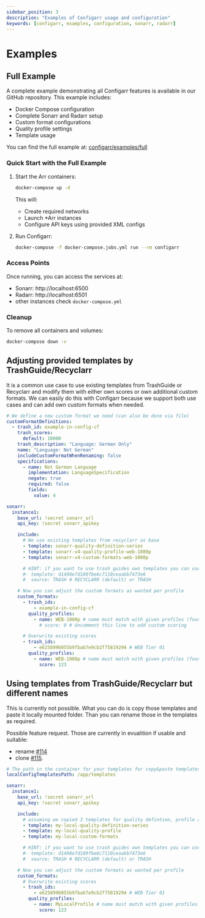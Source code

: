 ```yaml
---
sidebar_position: 3
description: "Examples of Configarr usage and configuration"
keywords: [configarr, examples, configuration, sonarr, radarr]
---
```


# Examples

## Full Example

A complete example demonstrating all Configarr features is available in our GitHub repository. This example includes:

- Docker Compose configuration
- Complete Sonarr and Radarr setup
- Custom format configurations
- Quality profile settings
- Template usage

You can find the full example at: [configarr/examples/full](https://github.com/raydak-labs/configarr/tree/main/examples/full)

### Quick Start with the Full Example

1. Start the Arr containers:

   ```bash
   docker-compose up -d
   ```

   This will:

   - Create required networks
   - Launch \*Arr instances
   - Configure API keys using provided XML configs

2. Run Configarr:
   ```bash
   docker-compose -f docker-compose.jobs.yml run --rm configarr
   ```

### Access Points

Once running, you can access the services at:

- Sonarr: http://localhost:6500
- Radarr: http://localhost:6501
- other instances check `docker-compose.yml`

### Cleanup

To remove all containers and volumes:

```bash
docker-compose down -v
```

## Adjusting provided templates by TrashGuide/Recyclarr

It is a common use case to use existing templates from TrashGuide or Recyclarr and modify them with either own scores or own additional custom formats.
We can easily do this with Configarr because we support both use cases and can add own custom formats when needed.

```yaml
# We define a new custom format we need (can also be done via file)
customFormatDefinitions:
  - trash_id: example-in-config-cf
    trash_scores:
      default: 10000
    trash_description: "Language: German Only"
    name: "Language: Not German"
    includeCustomFormatWhenRenaming: false
    specifications:
      - name: Not German Language
        implementation: LanguageSpecification
        negate: true
        required: false
        fields:
          value: 4

sonarr:
  instance1:
    base_url: !secret sonarr_url
    api_key: !secret sonarr_apikey

    include:
      # We use existing templates from recyclarr as base
      - template: sonarr-quality-definition-series
      - template: sonarr-v4-quality-profile-web-1080p
      - template: sonarr-v4-custom-formats-web-1080p

      # HINT: if you want to use trash guides own templates you can use them too
      #- template: d1498e7d189fbe6c7110ceaabb7473e6
      #  source: TRASH # RECYCLARR (default) or TRASH

    # Now you can adjust the custom formats as wanted per profile
    custom_formats:
      - trash_ids:
          - example-in-config-cf
        quality_profiles:
          - name: WEB-1080p # name must match with given profiles (found in recyclarr or trashguide)
            # score: 0 # Uncomment this line to add custom scoring

      # Overwrite existing scores
      - trash_ids:
          - e6258996055b9fbab7e9cb2f75819294 # WEB Tier 01
        quality_profiles:
          - name: WEB-1080p # name must match with given profiles (found in recyclarr or trashguide)
            score: 123
```

## Using templates from TrashGuide/Recyclarr but different names

This is currently not possible.
What you can do is copy those templates and paste it locally mounted folder.
Than you can rename those in the templates as required.

Possible feature request. Those are currently in evualition if usable and suitable:

- rename [#114](https://github.com/raydak-labs/configarr/issues/114)
- clone [#115](https://github.com/raydak-labs/configarr/issues/115).

```yaml
# The path in the container for your templates for copy&paste templates with slight modifications in the files.
localConfigTemplatesPath: /app/templates

sonarr:
  instance1:
    base_url: !secret sonarr_url
    api_key: !secret sonarr_apikey

    include:
      # assuming we copied 3 templates for quality defintion, profile and formats to those files names (file ending .yml)
      - template: my-local-quality-definition-series
      - template: my-local-quality-profile
      - template: my-local-custom-formats

      # HINT: if you want to use trash guides own templates you can use them too
      #- template: d1498e7d189fbe6c7110ceaabb7473e6
      #  source: TRASH # RECYCLARR (default) or TRASH

    # Now you can adjust the custom formats as wanted per profile
    custom_formats:
      # Overwrite existing scores
      - trash_ids:
          - e6258996055b9fbab7e9cb2f75819294 # WEB Tier 01
        quality_profiles:
          - name: MyLocalProfile # name must match with given profiles (found in recyclarr or trashguide)
            score: 123
```
